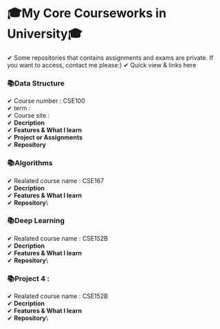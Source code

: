 # 🎓My Core Courseworks in University🎓
✔︎ Some repositories that contains assignments and exams are private. If you want to access, contact me please:)
✔︎ Quick view & links here

### 📚Data Structure
✔︎ Course number : CSE100\
✔︎ term : \
✔︎ Course site : \
✔︎ **Decription**\
✔︎ **Features & What I learn**\
✔︎ **Project or Assignments**\
✔︎ **Repository**

### 📚Algorithms
✔︎ Realated course name : CSE167\
✔︎ **Decription**\
✔︎ **Features & What I learn**\
✔︎ **Repository**\

### 📚Deep Learning
✔︎ Realated course name : CSE152B\
✔︎ **Decription**\
✔︎ **Features & What I learn**\
✔︎ **Repository**\

### 📚Project 4 : 
✔︎ Realated course name : CSE152B\
✔︎ **Decription**\
✔︎ **Features & What I learn**\
✔︎ **Repository**\

